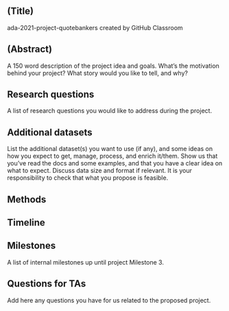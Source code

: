 ## (Title)
ada-2021-project-quotebankers created by GitHub Classroom

## (Abstract)
A 150 word description of the project idea and goals. What’s the motivation behind your project? What story would you like to tell, and why?

## Research questions
A list of research questions you would like to address during the project.

## Additional datasets
List the additional dataset(s) you want to use (if any), and some ideas on how you expect to get, manage, process, and enrich it/them. Show us that you’ve read the docs and some examples, and that you have a clear idea on what to expect. Discuss data size and format if relevant. It is your responsibility to check that what you propose is feasible.

## Methods

## Timeline

## Milestones
A list of internal milestones up until project Milestone 3.

## Questions for TAs
Add here any questions you have for us related to the proposed project.

